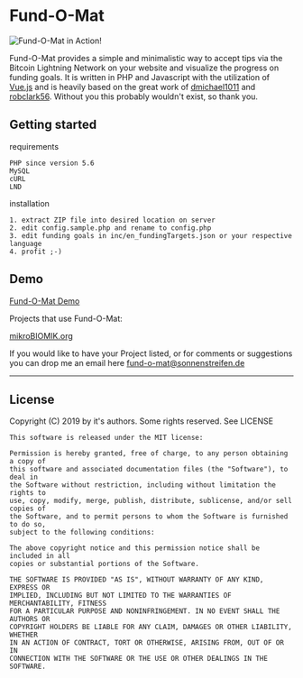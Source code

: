 # Fund-O-Mat

![Fund-O-Mat in Action!](https://user-images.githubusercontent.com/3533927/59957906-9231ed80-949e-11e9-824b-bff28568111e.gif)

Fund-O-Mat provides a simple and minimalistic way to accept tips via the Bitcoin
Lightning Network on your website and visualize the progress on funding goals.
It is written in PHP and Javascript with the utilization of
[Vue.js](https://vuejs.org/) and is heavily based on the great work of
[dmichael1011](https://github.com/michael1011/lightningtip) and
[robclark56](https://github.com/robclark56/lightningtip-PHP). Without you this
probably wouldn't exist, so thank you.

## Getting started

requirements

    PHP since version 5.6
    MySQL
    cURL
    LND

installation

    1. extract ZIP file into desired location on server
    2. edit config.sample.php and rename to config.php
    3. edit funding goals in inc/en_fundingTargets.json or your respective language
    4. profit ;-)

## Demo

[Fund-O-Mat Demo](https://fund-o-mat.sonnenstreifen.de)

Projects that use Fund-O-Mat:

[mikroBIOMIK.org](https://mikrobiomik.org/en/support-us)

If you would like to have your Project listed, or for comments or suggestions
you can drop me an email here [fund-o-mat@sonnenstreifen.de](mailto:fund-o-mat@sonnenstreifen.de)

----

## License
Copyright (C) 2019 by it's authors. Some rights reserved. See LICENSE

    This software is released under the MIT license:

    Permission is hereby granted, free of charge, to any person obtaining a copy of
    this software and associated documentation files (the "Software"), to deal in
    the Software without restriction, including without limitation the rights to
    use, copy, modify, merge, publish, distribute, sublicense, and/or sell copies of
    the Software, and to permit persons to whom the Software is furnished to do so,
    subject to the following conditions:

    The above copyright notice and this permission notice shall be included in all
    copies or substantial portions of the Software.

    THE SOFTWARE IS PROVIDED "AS IS", WITHOUT WARRANTY OF ANY KIND, EXPRESS OR
    IMPLIED, INCLUDING BUT NOT LIMITED TO THE WARRANTIES OF MERCHANTABILITY, FITNESS
    FOR A PARTICULAR PURPOSE AND NONINFRINGEMENT. IN NO EVENT SHALL THE AUTHORS OR
    COPYRIGHT HOLDERS BE LIABLE FOR ANY CLAIM, DAMAGES OR OTHER LIABILITY, WHETHER
    IN AN ACTION OF CONTRACT, TORT OR OTHERWISE, ARISING FROM, OUT OF OR IN
    CONNECTION WITH THE SOFTWARE OR THE USE OR OTHER DEALINGS IN THE SOFTWARE.
